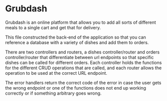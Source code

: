 # Grubdash
Grubdash is an online platform that allows you to add all sorts of different meals to a single cart and get that for delivery.

This file constructed the back-end of the application so that you can reference a database with a variety of dishes and add them to orders.

There are two controllers and routers, a dishes controller/router and orders controller/router that differentiate between url endpoints so that specific dishes can be called for different orders.  Each controller holds the functions for the different CRUD operations that are called, and each router allows the operation to be used at the correct URL endpoint.

The error handlers return the correct code of the error in case the user gets the wrong endpoint or one of the functions does not end up working correctly or if something arbitrary goes wrong.

